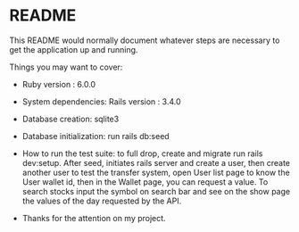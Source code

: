 # README

This README would normally document whatever steps are necessary to get the
application up and running.

Things you may want to cover:

* Ruby version : 6.0.0

* System dependencies: Rails version : 3.4.0

* Database creation: sqlite3

* Database initialization: run rails db:seed

* How to run the test suite: to full drop, create and migrate run rails dev:setup.
                             After seed, initiates rails server and create a user, then create another user to test the transfer system, open User list page to know                              the User wallet id, then in the Wallet page, you can request a value. To search stocks input the symbol on search bar and see on the                                show page the values of the day requested by the API.  
* Thanks for the attention on my project.
